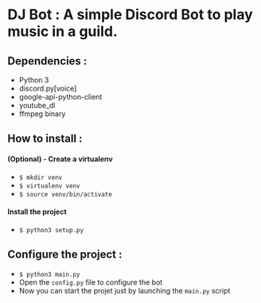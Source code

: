 # DJ Bot : A simple Discord Bot to play music in a guild.

## Dependencies :

* Python 3
* discord.py[voice]
* google-api-python-client
* youtube_dl
* ffmpeg binary

## How to install :

#### (Optional) - Create a virtualenv

* ```$ mkdir venv```
* ```$ virtualenv venv```
* ```$ source venv/bin/activate```

#### Install the project

* ```$ python3 setup.py```

## Configure the project :

* ```$ python3 main.py```
* Open the ```config.py``` file to configure the bot
* Now you can start the projet just by launching the ```main.py``` script